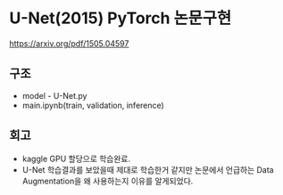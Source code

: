 # U-Net(2015) PyTorch  논문구현
https://arxiv.org/pdf/1505.04597
## 구조
* model - U-Net.py
* main.ipynb(train, validation, inference)

## 회고
* kaggle GPU 할당으로 학습완료.
* U-Net 학습결과를 보았을때 제대로 학습한거 같지만 논문에서 언급하는 Data Augmentation을 왜 사용하는지 이유를 알게되었다.
